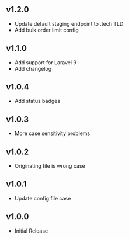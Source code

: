## v1.2.0

+ Update default staging endpoint to .tech TLD
+ Add bulk order limit config

## v1.1.0

+ Add support for Laravel 9
+ Add changelog

## v1.0.4

+ Add status badges

## v1.0.3

+ More case sensitivity problems

## v1.0.2

+ Originating file is wrong case

## v1.0.1

+ Update config file case

## v1.0.0

+ Initial Release